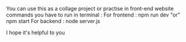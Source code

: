 You can use this as a collage project or practise in front-end website
commands you have to run in terminal : For frontend : npm run dev "or" npm start
                                       For backend  : node server.js

                                       
I hope it's helpful to you                                       
